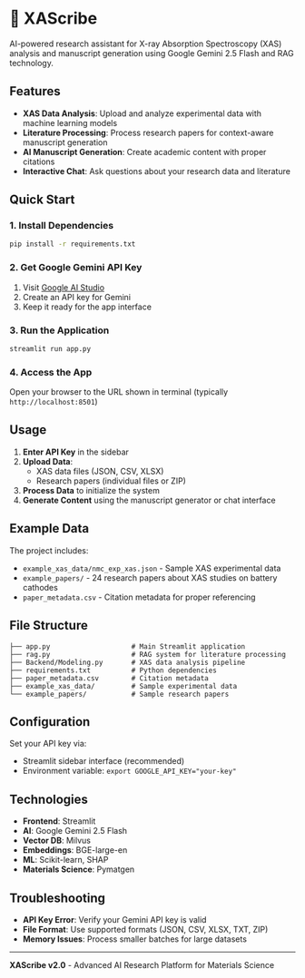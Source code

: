 # 🧪 XAScribe

AI-powered research assistant for X-ray Absorption Spectroscopy (XAS) analysis and manuscript generation using Google Gemini 2.5 Flash and RAG technology.

## Features

- **XAS Data Analysis**: Upload and analyze experimental data with machine learning models
- **Literature Processing**: Process research papers for context-aware manuscript generation  
- **AI Manuscript Generation**: Create academic content with proper citations
- **Interactive Chat**: Ask questions about your research data and literature

## Quick Start

### 1. Install Dependencies
```bash
pip install -r requirements.txt
```

### 2. Get Google Gemini API Key
1. Visit [Google AI Studio](https://aistudio.google.com/)
2. Create an API key for Gemini
3. Keep it ready for the app interface

### 3. Run the Application
```bash
streamlit run app.py
```

### 4. Access the App
Open your browser to the URL shown in terminal (typically `http://localhost:8501`)

## Usage

1. **Enter API Key** in the sidebar
2. **Upload Data**: 
   - XAS data files (JSON, CSV, XLSX)
   - Research papers (individual files or ZIP)
3. **Process Data** to initialize the system
4. **Generate Content** using the manuscript generator or chat interface

## Example Data

The project includes:
- `example_xas_data/nmc_exp_xas.json` - Sample XAS experimental data
- `example_papers/` - 24 research papers about XAS studies on battery cathodes
- `paper_metadata.csv` - Citation metadata for proper referencing

## File Structure

```
├── app.py                    # Main Streamlit application
├── rag.py                    # RAG system for literature processing
├── Backend/Modeling.py       # XAS data analysis pipeline
├── requirements.txt          # Python dependencies
├── paper_metadata.csv        # Citation metadata
├── example_xas_data/         # Sample experimental data
└── example_papers/           # Sample research papers
```

## Configuration

Set your API key via:
- Streamlit sidebar interface (recommended)
- Environment variable: `export GOOGLE_API_KEY="your-key"`

## Technologies

- **Frontend**: Streamlit
- **AI**: Google Gemini 2.5 Flash
- **Vector DB**: Milvus
- **Embeddings**: BGE-large-en
- **ML**: Scikit-learn, SHAP
- **Materials Science**: Pymatgen

## Troubleshooting

- **API Key Error**: Verify your Gemini API key is valid
- **File Format**: Use supported formats (JSON, CSV, XLSX, TXT, ZIP)
- **Memory Issues**: Process smaller batches for large datasets

---

**XAScribe v2.0** - Advanced AI Research Platform for Materials Science
